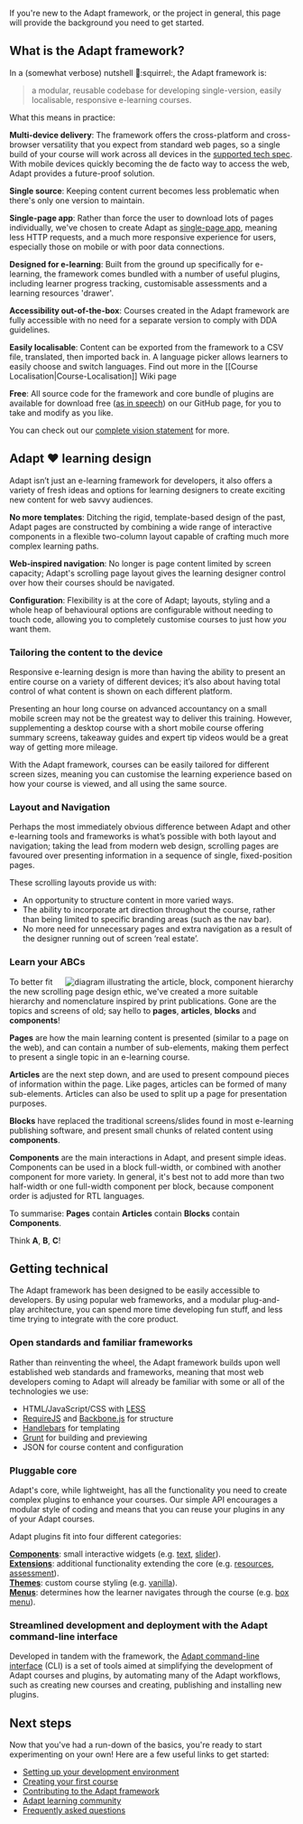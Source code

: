 If you're new to the Adapt framework, or the project in general, this page will provide the background you need to get started.

## What is the Adapt framework?

In a (somewhat verbose) nutshell :chestnut::squirrel:, the Adapt framework is:<br>
> a modular, reusable codebase for developing single-version, easily localisable, responsive e-learning courses.

What this means in practice:

**Multi-device delivery**: The framework offers the cross-platform and cross-browser versatility that you expect from standard web pages, so a single build of your course will work across all devices in the [supported tech spec](https://github.com/adaptlearning/documentation/blob/master/01_cross_workstream/developer_requirements.md). With mobile devices quickly becoming the de facto way to access the web, Adapt provides a future-proof solution.

**Single source**: Keeping content current becomes less problematic when there's only one version to maintain.

**Single-page app**: Rather than force the user to download lots of pages individually, we've chosen to create Adapt as [single-page app](https://en.wikipedia.org/wiki/Single-page_application), meaning less HTTP requests, and a much more responsive experience for users, especially those on mobile or with poor data connections.

**Designed for e-learning**: Built from the ground up specifically for e-learning, the framework comes bundled with a number of useful plugins, including learner progress tracking, customisable assessments and a learning resources 'drawer'.

**Accessibility out-of-the-box**: Courses created in the Adapt framework are fully accessible with no need for a separate version to comply with DDA guidelines.

**Easily localisable**: Content can be exported from the framework to a CSV file, translated, then imported back in. A language picker allows learners to easily choose and switch languages. Find out more in the [[Course Localisation|Course-Localisation]] Wiki page

**Free**: All source code for the framework and core bundle of plugins are available for download free ([as in speech](https://en.wikipedia.org/wiki/Free_and_open-source_software)) on our GitHub page, for you to take and modify as you like.

You can check out our [complete vision statement](https://github.com/adaptlearning/documentation/blob/master/01_cross_workstream/vision_breakdown.docx) for more.

## Adapt :heart: learning design

Adapt isn’t just an e-learning framework for developers, it also offers a variety of fresh ideas and options for learning designers to create exciting new content for web savvy audiences.

**No more templates**: Ditching the rigid, template-based design of the past, Adapt pages are constructed by combining a wide range of interactive components in a flexible two-column layout capable of crafting much more complex learning paths.

**Web-inspired navigation**: No longer is page content limited by screen capacity; Adapt's scrolling page layout gives the learning designer control over how their courses should be navigated.

**Configuration**: Flexibility is at the core of Adapt; layouts, styling and a whole heap of behavioural options are configurable without needing to touch code, allowing you to completely customise courses to just how *you* want them.

### Tailoring the content to the device

Responsive e-learning design is more than having the ability to present an entire course on a variety of different devices; it’s also about having total control of what content is shown on each different platform.

Presenting an hour long course on advanced accountancy on a small mobile screen may not be the greatest way to deliver this training. However, supplementing a desktop course with a short mobile course offering summary screens, takeaway guides and expert tip videos would be a great way of getting more mileage.

With the Adapt framework, courses can be easily tailored for different screen sizes, meaning you can customise the learning experience based on how your course is viewed, and all using the same source.

### Layout and Navigation

Perhaps the most immediately obvious difference between Adapt and other e-learning tools and frameworks is what’s possible with both layout and navigation; taking the lead from modern web design, scrolling pages are favoured over presenting information in a sequence of single, fixed-position pages.

These scrolling layouts provide us with:

- An opportunity to structure content in more varied ways.
- The ability to incorporate art direction throughout the course, rather than being limited to specific branding areas (such as the nav bar).
- No more need for unnecessary pages and extra navigation as a result of the designer running out of screen ‘real estate’.

### Learn your ABCs

<img src="https://github.com/adaptlearning/documentation/blob/master/04_wiki_assets/adapt_framework/adapt-a-b-c.jpg" alt="diagram illustrating the article, block, component hierarchy" align="right">

To better fit the new scrolling page design ethic, we've created a more suitable hierarchy and nomenclature inspired by print publications. Gone are the topics and screens of old; say hello to **pages**, **articles**, **blocks** and **components**!

**Pages** are how the main learning content is presented (similar to a page on the web), and can contain a number of sub-elements, making them perfect to present a single topic in an e-learning course.

**Articles** are the next step down, and are used to present compound pieces of information within the page. Like pages, articles can be formed of many sub-elements. Articles can also be used to split up a page for presentation purposes.

**Blocks** have replaced the traditional screens/slides found in most e-learning publishing software, and present small chunks of related content using **components**.

**Components** are the main interactions in Adapt, and present simple ideas. Components can be used in a block full-width, or combined with another component for more variety. In general, it's best not to add more than two half-width or one full-width component per block, because component order is adjusted for RTL languages. 

To summarise: **Pages** contain **Articles** contain **Blocks** contain **Components**.

Think **A**, **B**, **C**!

## Getting technical

The Adapt framework has been designed to be easily accessible to developers. By using popular web frameworks, and a modular plug-and-play architecture, you can spend more time developing fun stuff, and less time trying to integrate with the core product.

### Open standards and familiar frameworks

Rather than reinventing the wheel, the Adapt framework builds upon well established web standards and frameworks, meaning that most web developers coming to Adapt will already be familiar with some or all of the technologies we use:

- HTML/JavaScript/CSS with [LESS](http://lesscss.org/)
- [RequireJS](http://requirejs.org/) and [Backbone.js](http://backbonejs.org/) for structure
- [Handlebars](http://handlebarsjs.com/) for templating
- [Grunt](http://gruntjs.com/) for building and previewing
- JSON for course content and configuration

### Pluggable core

Adapt's core, while lightweight, has all the functionality you need to create complex plugins to enhance your courses. Our simple API encourages a modular style of coding and means that you can reuse your plugins in any of your Adapt courses.

Adapt plugins fit into four different categories:

**[Components](https://github.com/adaptlearning/adapt_framework/wiki/Core-Plug-ins-in-the-Adapt-Learning-Framework#components)**: small interactive widgets (e.g. [text](https://github.com/adaptlearning/adapt-contrib-text), [slider](https://github.com/adaptlearning/adapt-contrib-slider)).<br>
**[Extensions](https://github.com/adaptlearning/adapt_framework/wiki/Core-Plug-ins-in-the-Adapt-Learning-Framework#extensions)**: additional functionality extending the core (e.g. [resources](https://github.com/adaptlearning/adapt-contrib-resources), [assessment](https://github.com/adaptlearning/adapt-contrib-assessment)).<br>
**[Themes](https://github.com/adaptlearning/adapt_framework/wiki/Core-Plug-ins-in-the-Adapt-Learning-Framework#themes)**: custom course styling (e.g. [vanilla](https://github.com/adaptlearning/adapt-contrib-vanilla)).<br>
**[Menus](https://github.com/adaptlearning/adapt_framework/wiki/Core-Plug-ins-in-the-Adapt-Learning-Framework#menus)**: determines how the learner navigates through the course (e.g. [box menu](https://github.com/adaptlearning/adapt-contrib-boxmenu/)).

### Streamlined development and deployment with the Adapt command-line interface

Developed in tandem with the framework, the [Adapt command-line interface](https://github.com/adaptlearning/adapt_framework/wiki/Adapt-Command-Line-Interface) (CLI) is a set of tools aimed at simplifying the development of Adapt courses and plugins, by automating many of the Adapt workflows, such as creating new courses and creating, publishing and installing new plugins.

## Next steps

Now that you've had a run-down of the basics, you're ready to start experimenting on your own! Here are a few useful links to get started:

- [Setting up your development environment](https://github.com/adaptlearning/adapt_framework/wiki/Setting-up-your-development-environment)
- [Creating your first course](https://github.com/adaptlearning/adapt_framework/wiki/Creating-your-first-course)
- [Contributing to the Adapt framework](https://github.com/adaptlearning/adapt_framework/wiki/Contributing-to-the-Adapt-Framework)
- [Adapt learning community](https://community.adaptlearning.org/)
- [Frequently asked questions](https://github.com/adaptlearning/adapt_authoring/wiki/FAQ)